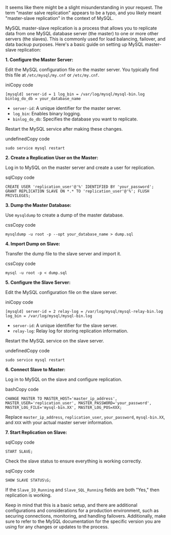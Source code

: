 It seems like there might be a slight misunderstanding in your request. The term "master salve replication" appears to be a typo, and you likely meant "master-slave replication" in the context of MySQL.

MySQL master-slave replication is a process that allows you to replicate data from one MySQL database server (the master) to one or more other servers (the slaves). This is commonly used for load balancing, failover, and data backup purposes. Here's a basic guide on setting up MySQL master-slave replication:

**1\. Configure the Master Server:**

Edit the MySQL configuration file on the master server. You typically find this file at `/etc/mysql/my.cnf` or `/etc/my.cnf`.

iniCopy code

`[mysqld] server-id = 1 log_bin = /var/log/mysql/mysql-bin.log binlog_do_db = your_database_name`

*   `server-id`: A unique identifier for the master server.
*   `log_bin`: Enables binary logging.
*   `binlog_do_db`: Specifies the database you want to replicate.

Restart the MySQL service after making these changes.

undefinedCopy code

`sudo service mysql restart`

**2\. Create a Replication User on the Master:**

Log in to MySQL on the master server and create a user for replication.

sqlCopy code

`CREATE USER 'replication_user'@'%' IDENTIFIED BY 'your_password'; GRANT REPLICATION SLAVE ON *.* TO 'replication_user'@'%'; FLUSH PRIVILEGES;`

**3\. Dump the Master Database:**

Use `mysqldump` to create a dump of the master database.

cssCopy code

`mysqldump -u root -p --opt your_database_name > dump.sql`

**4\. Import Dump on Slave:**

Transfer the dump file to the slave server and import it.

cssCopy code

`mysql -u root -p < dump.sql`

**5\. Configure the Slave Server:**

Edit the MySQL configuration file on the slave server.

iniCopy code

`[mysqld] server-id = 2 relay-log = /var/log/mysql/mysql-relay-bin.log log_bin = /var/log/mysql/mysql-bin.log`

*   `server-id`: A unique identifier for the slave server.
*   `relay-log`: Relay log for storing replication information.

Restart the MySQL service on the slave server.

undefinedCopy code

`sudo service mysql restart`

**6\. Connect Slave to Master:**

Log in to MySQL on the slave and configure replication.

bashCopy code

`CHANGE MASTER TO MASTER_HOST='master_ip_address', MASTER_USER='replication_user', MASTER_PASSWORD='your_password', MASTER_LOG_FILE='mysql-bin.XX', MASTER_LOG_POS=XXX;`

Replace `master_ip_address`, `replication_user`, `your_password`, `mysql-bin.XX`, and `XXX` with your actual master server information.

**7\. Start Replication on Slave:**

sqlCopy code

`START SLAVE;`

Check the slave status to ensure everything is working correctly.

sqlCopy code

`SHOW SLAVE STATUS\G;`

If the `Slave_IO_Running` and `Slave_SQL_Running` fields are both "Yes," then replication is working.

Keep in mind that this is a basic setup, and there are additional configurations and considerations for a production environment, such as securing connections, monitoring, and handling failovers. Additionally, make sure to refer to the MySQL documentation for the specific version you are using for any changes or updates to the process.